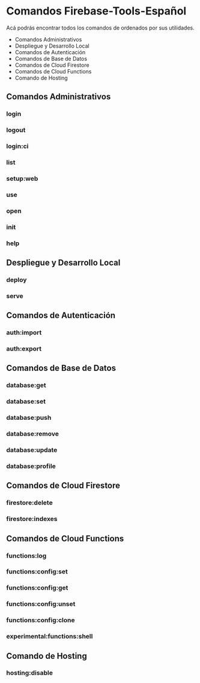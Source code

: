 # Comandos Firebase-Tools-Español

Acá podrás encontrar todos los comandos de ordenados por sus utilidades.

- Comandos Administrativos
- Despliegue y Desarrollo Local
- Comandos de Autenticación
- Comandos de Base de Datos
- Comandos de Cloud Firestore
- Comandos de Cloud Functions
- Comando de Hosting

## Comandos Administrativos

### login
### logout
### login:ci
### list
### setup:web
### use
### open
### init
### help

## Despliegue y Desarrollo Local

### deploy
### serve

## Comandos de Autenticación

### auth:import
### auth:export

## Comandos de Base de Datos

### database:get
### database:set
### database:push
### database:remove
### database:update
### database:profile

## Comandos de Cloud Firestore

### firestore:delete
### firestore:indexes

## Comandos de Cloud Functions

### functions:log
### functions:config:set
### functions:config:get
### functions:config:unset
### functions:config:clone
### experimental:functions:shell

## Comando de Hosting

### hosting:disable
